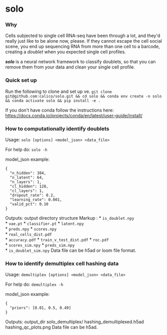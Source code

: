 # solo
### Why
Cells subjected to single cell RNA-seq have been through a lot, and they'd really just like to be alone now, please. If they cannot escape the cell social scene, you end up sequencing RNA from more than one cell to a barcode, creating a *doublet* when you expected single cell profiles.

**_solo_** is a neural network framework to classify doublets, so that you can remove them from your data and clean your single cell profile.

### Quick set up
Run the following to clone and set up ve.
`git clone git@github.com:calico/solo.git && cd solo && conda env create -n solo && conda activate solo && pip install -e .`

If you don't have conda follow the instructions here: https://docs.conda.io/projects/conda/en/latest/user-guide/install/

### How to computationally identify doublets

Usage: `solo [options] <model_json> <data_file>`

For help do: `solo -h`

model_json example:
```
{
  "n_hidden": 384,
  "n_latent": 64,
  "n_layers": 1,
  "cl_hidden": 128,
  "cl_layers": 1,
  "dropout_rate": 0.2,
  "learning_rate": 0.001,
  "valid_pct": 0.10
}
```

Outputs:
   output directory structure
 Markup : *  `is_doublet.npy`   
          * `vae.pt`
          *  `classifier.pt`
          * `latent.npy`              
          * `preds.npy`
          * `scores.npy`	
          * `real_cells_dist.pdf`  
          *  `accuracy.pdf` 
          *  `train_v_test_dist.pdf`
          *  `roc.pdf`	
          *  `scores_sim.npy`
          *  `preds_sim.npy`	
          *  `is_doublet_sim.npy` 
Data file can be h5ad or loom file format.

### How to identify demultiplex cell hashing data

Usage: `demultiplex [options] <model_json> <data_file>`

For help do: `demultiplex -h`

model_json example:
```
{
  "priors": [0.01, 0.5, 0.49]
}
```

Outputs: 
  output_dir solo_demultiplex/
      hashing_demultiplexed.h5ad
      hashing_qc_plots.png
Data file can be h5ad.
